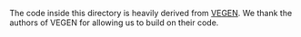 The code inside this directory is heavily derived from [VEGEN](https://github.com/ychen306/vegen). We thank the authors of VEGEN for allowing us to build on their code.